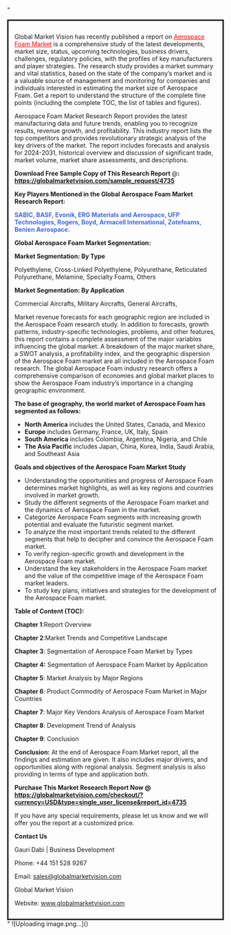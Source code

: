 "<div style='border: 3px solid black; padding: 1em;'>

Global Market Vision has recently published a report on <a style='color: #ff0000;' href='https://globalmarketvision.com/reports/global-aerospace-foam-market/4735'>Aerospace Foam Market</a> is a comprehensive study of the latest developments, market size, status, upcoming technologies, business drivers, challenges, regulatory policies, with the profiles of key manufacturers and player strategies. The research study provides a market summary and vital statistics, based on the state of the company’s market and is a valuable source of management and monitoring for companies and individuals interested in estimating the market size of Aerospace Foam. Get a report to understand the structure of the complete fine points (including the complete TOC, the list of tables and figures).

Aerospace Foam Market Research Report provides the latest manufacturing data and future trends, enabling you to recognize results, revenue growth, and profitability. This industry report lists the top competitors and provides revolutionary strategic analysis of the key drivers of the market. The report includes forecasts and analysis for 2024-2031, historical overview and discussion of significant trade, market volume, market share assessments, and descriptions.

<strong>Download Free Sample Copy of This Research Report </strong>@<strong>:</strong><strong> <a style='color: #ff0000;' href='https://globalmarketvision.com/sample_request/4735?utm_source=linkedinPulse&utm_medium=Dhiraj&utm_campaign=Dhiraj'><strong>https://globalmarketvision.com/sample_request/4735</strong></a></strong>

<strong>Key Players Mentioned in the Global Aerospace Foam Market Research Report:</strong>

<strong style='color: #4169e1;'>SABIC, BASF, Evonik, ERG Materials and Aerospace, UFP Technologies, Rogers, Boyd, Armacell International, Zotefoams, Benien Aerospace.

</strong>

<strong>Global Aerospace Foam Market Segmentation:</strong>

<strong>Market Segmentation: By Type</strong>

Polyethylene, Cross-Linked Polyethylene, Polyurethane, Reticulated Polyurethane, Melamine, Specialty Foams, Others

<strong>Market Segmentation: By Application</strong>

Commercial Aircrafts, Military Aircrafts, General Aircrafts,

Market revenue forecasts for each geographic region are included in the Aerospace Foam research study. In addition to forecasts, growth patterns, industry-specific technologies, problems, and other features, this report contains a complete assessment of the major variables influencing the global market. A breakdown of the major market share, a SWOT analysis, a profitability index, and the geographic dispersion of the Aerospace Foam market are all included in the Aerospace Foam research. The global Aerospace Foam industry research offers a comprehensive comparison of economies and global market places to show the Aerospace Foam industry’s importance in a changing geographic environment.

<strong>The base of geography, the world market of Aerospace Foam has segmented as follows:</strong>
<ul>
  <li><strong>North America</strong> includes the United States, Canada, and Mexico</li>
  <li><strong>Europe</strong> includes Germany, France, UK, Italy, Spain</li>
  <li><strong>South America</strong> includes Colombia, Argentina, Nigeria, and Chile</li>
  <li><strong>The Asia Pacific</strong> includes Japan, China, Korea, India, Saudi Arabia, and Southeast Asia</li>
</ul>
<strong>Goals and objectives of the Aerospace Foam Market Study</strong>
<ul>
  <li>Understanding the opportunities and progress of Aerospace Foam determines market highlights, as well as key regions and countries involved in market growth.</li>
  <li>Study the different segments of the Aerospace Foam market and the dynamics of Aerospace Foam in the market.</li>
  <li>Categorize Aerospace Foam segments with increasing growth potential and evaluate the futuristic segment market.</li>
  <li>To analyze the most important trends related to the different segments that help to decipher and convince the Aerospace Foam market.</li>
  <li>To verify region-specific growth and development in the Aerospace Foam market.</li>
  <li>Understand the key stakeholders in the Aerospace Foam market and the value of the competitive image of the Aerospace Foam market leaders.</li>
  <li>To study key plans, initiatives and strategies for the development of the Aerospace Foam market.</li>
</ul>
<strong>Table of Content (TOC): </strong>

<strong>Chapter 1</strong>:Report Overview

<strong>Chapter 2</strong>:Market Trends and Competitive Landscape

<strong>Chapter 3</strong>: Segmentation of Aerospace Foam Market by Types

<strong>Chapter 4:</strong> Segmentation of Aerospace Foam Market by Application

<strong>Chapter 5</strong>: Market Analysis by Major Regions

<strong>Chapter 6</strong>: Product Commodity of Aerospace Foam Market in Major Countries

<strong>Chapter 7</strong>: Major Key Vendors Analysis of Aerospace Foam Market

<strong>Chapter 8</strong>: Development Trend of Analysis

<strong>Chapter 9</strong>: Conclusion

<strong>Conclusion:</strong> At the end of Aerospace Foam Market report, all the findings and estimation are given. It also includes major drivers, and opportunities along with regional analysis. Segment analysis is also providing in terms of type and application both.

<strong>Purchase This Market Research Report Now @</strong><strong> <strong><a style='color: #ff0000;' href='https://globalmarketvision.com/checkout/?currency=USD&type=single_user_license&report_id=4735?utm_source=linkedinPulse&utm_medium=Dhiraj&utm_campaign=Dhiraj'>https://globalmarketvision.com/checkout/?currency=USD&type=single_user_license&report_id=4735</a></strong>
</strong>

If you have any special requirements, please let us know and we will offer you the report at a customized price.

<strong>Contact Us</strong>

Gauri Dabi | Business Development

Phone: +44 151 528 9267

Email: <a href='mailto:sales@globalmarketvision.com'>sales@globalmarketvision.com</a>

Global Market Vision

Website: <a href='http://www.globalmarketvision.com/'>www.globalmarketvision.com</a>

</div>"
![Uploading image.png…]()

